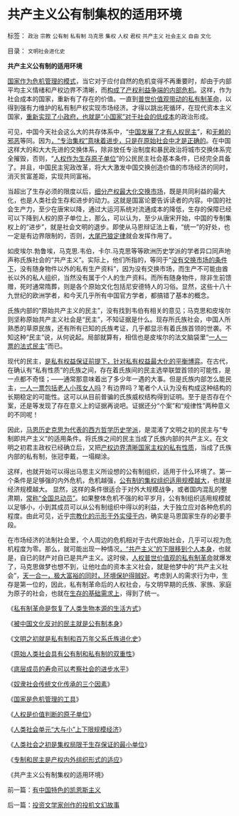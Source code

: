 # 共产主义公有制集权的适用环境

标签： `政治` `宗教` `公有制` `私有制` `马克思` `集权` `人权` `君权` `共产主义` `社会主义` `自由` `文化` 

目录： `文明社会进化史`

**共产主义公有制的适用环境**

[国家作为危机管理的模式](../../../2010/1/21/国家是危机管理的工具.md)，当它对于应付自然的危机变得不再重要时，却由于内部平均主义情绪和产权边界不清晰，而[构成了产权利益争端的内部危机](../../../2009/10/9/完全相反的是非标准.md)。这样，作为社会成本的国家，重新有了存在的价值。一直到[普世价值观带动的私有制革命](http://blog.sina.com.cn/s/blog_5563a64d0100fr7q.html)，以得到强有力维护的私有制产权实现市场经济。才得以跳出死循环，在现代资本主义国家，[重新实现了小政府，也就是“小国家”对于社会的低成本](../../../2009/3/5/社区自治是人权保障的条件，小政府的前提.md)的政治形成。

可见，中国今天社会这么大的共存体系中，“[中国发展了才有人权民主](../../../2010/1/24/人权完整性对国家利益的价值.md)”，和[无赖的邪恶](../../../2010/1/30/普世价值观中邪恶，和邪恶的“极”.md)等同。因为[，“专治集权”意味着进步，只是在原始社会中才是正确的](../../../2010/1/20/底层成员的寿命可以考察社会的进步水平.md)。在中国这样大的和大大先进的交换体系，除非放任专治制度和暴民政治将城市交换体系完全摧毁，否则，“[人权作为生存原子单位](../../../2010/1/21/人权是价值判断的原子单位.md)”的公民民主社会基本条件，已经完全具备了。并且，中国民主宪政改革，将大大激发中国交换创造价值的市场经济的同时，消灭贫富差距，实现共同富裕。

当超出了生存必须的限度以后，[细分产权最大化交换市场](../../../2010/1/22/管理学向经济学靠拢“产权细分”.md)，既是共同利益的最大化，也是人类社会生存和进步的动力。这就是国富论要告诉读者的内容。中国的社会生产力，至少在唐宋以降，通过大运河系统对流通成本的降低，生存的保障已经可以下降到人权的原子单位上，那么，可以认为，至少从唐宋开始，中国的专制集权上的“进步”，就是社会文明的退步。即使从马恩辩证法上看，“统一”的好处，也一定是有边界限制的，否则，[大尾巴狼定律](../../../2009/11/18/绝对的真理之大尾巴狼定律.md)就会发挥作用了。

如皮埃尔.勃鲁埃，马克思.韦伯，卡尔.马克思等等欧洲历史学派的学者异口同声地声称氏族社会的“共产主义”。实际上，他们所指的，等同于“[没有交换市场的条件下](../../../2010/1/19/原始人类社会具有公有制和私有制的双重性.md)，没有随身物件以外的私有生产资料”，因为没有交换市场，而生产不可能由酋长以外的私人组织，当然没有属于个人的生产资料。而所有随身物件，除非生前馈赠，死时通常隋葬，则是各个原始文化包括尼安德特人的习俗。显然，这些十八十九世纪的欧洲学者，和今天几乎所有中国官方学者，都搞错了基本的概念。

氏族内部的“原始共产主义的民主”，没有找到韦伯有相关的意见；马克思和皮埃尔则坚称原始共产主义社会是“民主”，不知证据是什么。现存所氏族社会，中国人所熟悉的草原民族，还有所有已知的氏族考证，几乎都显示有着氏族首领的世袭。不知这种“民主”说，从何说起。局部就算有，相信也是皮埃尔的法文脑袋里“[一人一票的法式民主](../../../2009/6/16/法式民主的三权分立可能形成多数人对少数人的暴政.md)”而已。

现代的民主，[是私有权益保证前提下，针对私有权益最大化的平衡博弈](../../../2009/9/12/产权归属清晰前提下的平等博羿.md)。在古代，在确认有“私有性质”的氏族之间，存在着氏族间的民主选举联盟首领的可能性，是一点都不奇怪；——通常那意味着出了多少年一遇的大事。但是氏族内部怎么能民主，[一人一票包括老人小孩女人吗](../../../2009/6/21/为什么一人一票三权分立不是民主.md)？有边界吗？笔者个人认为没有构成这种结构的长期稳定的可能性。这可以从目前普骗的氏族威权结构得到证明。至于是否存在个案，还是等发现了存在意义上的证据再说吧。证据还分“个案”和“规律性”两种意义的不同呢！

因此，[马恩历史克思为代表的西方哲学历史学派](../../../2010/2/2/辩证法不能辩证出历史.md)，是混淆了文明之初的民主与“专制即共产主义”的适用条件。将氏族之间的民主当成了氏族内部的共产主义。在文明之初君主政权已经确立后，又把[产权边界清晰国家主权的私有性质](../../../2009/9/12/产权归属清晰前提下的平等博羿.md)，当成了氏族内部的私有制，张冠李戴，一塌糊涂。

这样，也就开始可以得出马思主义所设想的公有制组织，适用于什么环境了。第一个条件是足够强的内外危机，危机越强，[公有制的集权组织适用规模越大](../../../2009/8/13/市场化公众公司，私有制及国企.md)，也就是经济规模越大。
显然，这样的条件很适合于对外大规模战争，或者国内混乱的整肃期，[常称“全国总动员”](../../../2009/9/30/永久性的全国全民总动员.md)。如果整体危机不强的和平岁月，公有制组织适用规模就以足够小，小到其成员可以从公有制组织中得以的利益，大于独立应对各种危机的程度。由此可见，近乎[宗教化的示形于外实侵于内](../../../2009/7/16/自我标榜的最爱国成了左派特权通行证.md)，确实是马恩国家生存的必要手段。

在市场经济的法制社会里，个人周边的危机相对于古代原始社会，几乎可以视为危机程度为零。那么，就可能出现一种情况[，“共产主义”的下限移到个人本身](../../../2010/1/21/人权是价值判断的原子单位.md)，也就是，自已的财产对自已是共产主义。这时侯，[人权普世价值观的私有制革命](http://blog.sina.com.cn/s/blog_5563a64d0100fr7q.html)就爆发了，马克思做梦也想不到，让他吐血的资本主义社会，就是他梦中的“共产主义社会”，[天一合一，极大富裕的同时，环境保护得贼好](../../../2009/12/31/天人合一！中国历史上从来没有出现过的人间天堂！.md)。考虑到人的需求行为中，生存是第一位的，因此，私有制革命后的人权社会，与文明早期的氏族、家族、家庭为原子的社会，也就在[生存的基础需求上](../../../2009/11/8/马斯洛的需求层次理论和“生存权是最大的人权”.md)，得到了统一。

《[私有制革命是恢复了人类生物本源的生活方式](../../../2010/1/18/私有制革命是恢复了人类生物本源的生活方式.md)》

《[被中国文化反对的民主就是公有制本身](../../../2010/1/18/被中国文化反对的民主就是公有制本身.md)》

《[文明之初就是私有制和百万年父系氏族进化史](../../../2010/1/19/文明之初就是百万年向个体私有制进化的历史.md)》

《[原始人类社会具有公有制和私有制的双重性](../../../2010/1/19/原始人类社会具有公有制和私有制的双重性.md)》

《[底层成员的寿命可以考察社会的进步水平](../../../2010/1/20/底层成员的寿命可以考察社会的进步水平.md)》

《[奴隶社会传统文化传承的三个因素](../../../2010/1/20/奴隶社会传统文化传承的三个因素.md)》

《[国家是危机管理的工具](../../../2010/1/21/国家是危机管理的工具.md)》

《[人权是价值判断的原子单位](../../../2010/1/21/人权是价值判断的原子单位.md)》

《[人类社会单元“大与小”上下限规模经济](../../../2010/2/5/人类社会单元“大与小”上下限规模经济.md)》

《[人类社会之初是集权局限于生存保证的最小单位](../../../2010/2/6/人类社会之初是集权局限于生存保证的最小单位.md)》

《[专制和民主是产权内外组织形式的适应](../../../2010/2/6/专制和民主是产权内外组织形式的适应.md)》

《共产主义公有制集权的适用环境》



前一篇：[有中国特色的凯恩斯主义](../../../2010/2/7/有中国特色的凯恩斯主义.md)

后一篇：[投资文学家创作的投机文幻故事](../../../2010/2/8/投资文学家创作的投机文幻故事.md)
